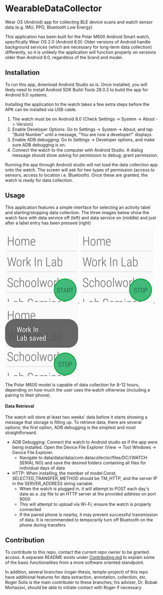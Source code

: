 # WearableDataCollector
Wear OS (Android) app for collecting BLE device scans and watch sensor data (e.g. IMU, PPG, Bluetooth Low Energy)

This application has been built for the Polar M600 Android Smart watch, specifically Wear OS 2.0 (Android 8.0). Older versions of Android handle background services (which are necessary for long-term data collection) differently, so it is unlikely the application will function properly on versions older than Android 8.0, regardless of the brand and model.

## Installation
To run this app, download Android Studio as is. Once installed, you will likely need to install Android SDK Build-Tools 28.0.3 to build the app for Android 8.0 systems. 

Installing the application to the watch takes a few extra steps before the APK can be installed via USB cable. 
1. The watch must be on Android 8.0 (Check Settings -> System -> About -> Version)
2. Enable Developer Options: Go to Settings -> System -> About, and tap "Build Number" until a message, "You are now a developer!" displays.
3. Enable ADB debugging: Go to Settings -> Developer options, and make sure ADB debugging is on.
4. Connect the watch to the computer with Android Studio. A dialog message should show asking for permission to debug; grant permission. 

Running the app through Android studio will not load the data collection app onto the watch. The screen will ask for two types of permission (access to sensors, access to location i.e. Bluetooth). Once these are granted, the watch is ready for data collection.

## Usage
This application features a simple interface for selecting an activity label and starting/stopping data collection. The three images below show the watch face with data service off (left) and data service on (middle) and just after a label entry has been pressed (right)

![alt text](images/watch-app-basic.png), ![alt text](images/watch-app-running.png), ![alt text](images/watch-app-labelled.png)

The Polar M600 model is capable of data collection for 8-12 hours, depending on how much the user uses the watch otherwise (including a pairing to their phone). 

#### Data Retrieval
The watch will store at least two weeks' data before it starts showing a message that storage is filling up. To retrieve data, there are several options; the first option, ADB debugging is the simplest and most straightforward.
- ADB Debugging: Connect the watch to Android studio as if the app were being installed. Open the Device File Explorer (View -> Tool Windows -> Device File Explorer.
    - Navigate to data/data/data/com.datacollector/files/DC/{WATCH SERIAL NO} and save the desired folders containing all files for individual days of data
- HTTP: When installing, the member of model.Const, SELECTED_TRANSFER_METHOD should be TM_HTTP, and the server IP in the SERVER_ADDRESS string variable 
    - When the watch is plugged in, it will attempt to POST each day's data as a .zip file to an HTTP server at the provided address on port 9000
    - This will attempt to upload via Wi-Fi; ensure the watch is properly connected
    - If the paired phone is nearby, it may prevent successful transmission of data. It is recommended to temporarily turn off Bluetooth on the phone during transfers

## Contribution
To contribute to this repo, contact the current repo owner to be granted access. A separate README exists under [Contributing.md](CONTRIBUTING.md) to explain some of the basic functionalities from a more software oriented standpoint. 

In addition, several branches (roger-thesis, temple-project) of this repo have additional features for data extraction, annotation, collection, etc. Roger Solis is the main contributer to these branches; his adviser, Dr. Bobak Mortazavi, should be able to initiate contact with Roger if necessary
